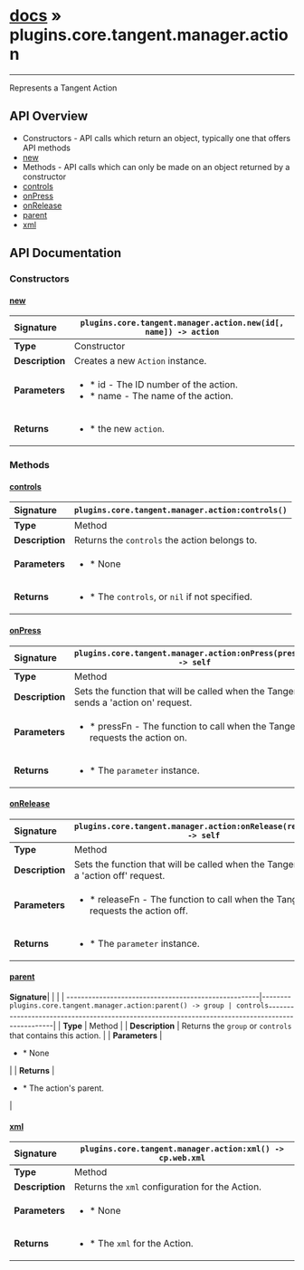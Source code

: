 # [docs](index.md) » plugins.core.tangent.manager.action
---

Represents a Tangent Action

## API Overview
* Constructors - API calls which return an object, typically one that offers API methods
 * [new](#new)
* Methods - API calls which can only be made on an object returned by a constructor
 * [controls](#controls)
 * [onPress](#onpress)
 * [onRelease](#onrelease)
 * [parent](#parent)
 * [xml](#xml)

## API Documentation

### Constructors

#### [new](#new)
| <span style="float: left;">**Signature**</span> | <span style="float: left;">`plugins.core.tangent.manager.action.new(id[, name]) -> action` </span>                                                          |
| -----------------------------------------------------|---------------------------------------------------------------------------------------------------------|
| **Type**                                             | Constructor                                                                                         |
| **Description**                                      | Creates a new `Action` instance.                                                                                         |
| **Parameters**                                       | <ul><li>* id        - The ID number of the action.</li><li>* name      - The name of the action.</li></ul> |
| **Returns**                                          | <ul><li>* the new `action`.</li></ul>          |

### Methods

#### [controls](#controls)
| <span style="float: left;">**Signature**</span> | <span style="float: left;">`plugins.core.tangent.manager.action:controls()` </span>                                                          |
| -----------------------------------------------------|---------------------------------------------------------------------------------------------------------|
| **Type**                                             | Method                                                                                         |
| **Description**                                      | Returns the `controls` the action belongs to.                                                                                         |
| **Parameters**                                       | <ul><li>* None</li></ul> |
| **Returns**                                          | <ul><li>* The `controls`, or `nil` if not specified.</li></ul>          |

#### [onPress](#onpress)
| <span style="float: left;">**Signature**</span> | <span style="float: left;">`plugins.core.tangent.manager.action:onPress(pressFn) -> self` </span>                                                          |
| -----------------------------------------------------|---------------------------------------------------------------------------------------------------------|
| **Type**                                             | Method                                                                                         |
| **Description**                                      | Sets the function that will be called when the Tangent sends a 'action on' request.                                                                                         |
| **Parameters**                                       | <ul><li>* pressFn     - The function to call when the Tangent requests the action on.</li></ul> |
| **Returns**                                          | <ul><li>* The `parameter` instance.</li></ul>          |

#### [onRelease](#onrelease)
| <span style="float: left;">**Signature**</span> | <span style="float: left;">`plugins.core.tangent.manager.action:onRelease(releaseFn) -> self` </span>                                                          |
| -----------------------------------------------------|---------------------------------------------------------------------------------------------------------|
| **Type**                                             | Method                                                                                         |
| **Description**                                      | Sets the function that will be called when the Tangent sends a 'action off' request.                                                                                         |
| **Parameters**                                       | <ul><li>* releaseFn     - The function to call when the Tangent requests the action off.</li></ul> |
| **Returns**                                          | <ul><li>* The `parameter` instance.</li></ul>          |

#### [parent](#parent)
| <span style="float: left;">**Signature**</span> | <span style="float: left;">`plugins.core.tangent.manager.action:parent() -> group | controls` </span>                                                          |
| -----------------------------------------------------|---------------------------------------------------------------------------------------------------------|
| **Type**                                             | Method                                                                                         |
| **Description**                                      | Returns the `group` or `controls` that contains this action.                                                                                         |
| **Parameters**                                       | <ul><li>* None</li></ul> |
| **Returns**                                          | <ul><li>* The action's parent.</li></ul>          |

#### [xml](#xml)
| <span style="float: left;">**Signature**</span> | <span style="float: left;">`plugins.core.tangent.manager.action:xml() -> cp.web.xml` </span>                                                          |
| -----------------------------------------------------|---------------------------------------------------------------------------------------------------------|
| **Type**                                             | Method                                                                                         |
| **Description**                                      | Returns the `xml` configuration for the Action.                                                                                         |
| **Parameters**                                       | <ul><li>* None</li></ul> |
| **Returns**                                          | <ul><li>* The `xml` for the Action.</li></ul>          |

